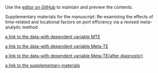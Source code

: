 
Use the [editor on GitHub](https://github.com/oliverwei0304/Xiao_Wei-repository-for-data-supplementary-materials/edit/gh-pages/index.md) to maintain and preview the contents.

Supplementary materials for the manuscript: Re-examining the effects of time-related and locational factors on port efficiency via a revised meta-analytic method

[a link to the data-with dependent variable MTE](https://oliverwei0304.github.io/Xiao-Wei-repository-for-data-supplementary-materials/meta%20analysis%20data%201%20MTE.xls)

[a link to the data-with dependent variable Meta-TE](https://oliverwei0304.github.io/Xiao-Wei-repository-for-data-supplementary-materials/meta%20analysis%20data%201%20TE.xls)

[a link to the data-with dependent variable Meta-TE(after diagnostic)](https://oliverwei0304.github.io/Xiao-Wei-repository-for-data-supplementary-materials/meta%20analysis%20data%201%20TE%20diag.xls)

[a link to the supplementary materials](https://oliverwei0304.github.io/Xiao-Wei-repository-for-data-supplementary-materials/Supplementary%20material-proofread-JTEP.docx)
